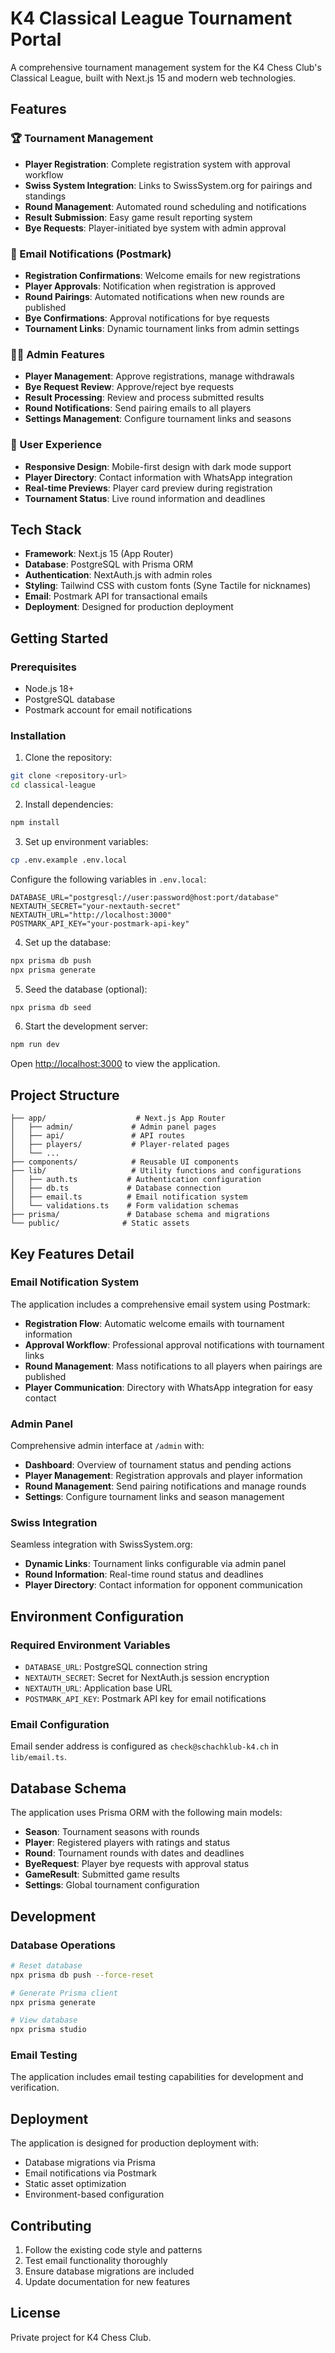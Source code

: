 # K4 Classical League Tournament Portal

A comprehensive tournament management system for the K4 Chess Club's Classical League, built with Next.js 15 and modern web technologies.

## Features

### 🏆 Tournament Management
- **Player Registration**: Complete registration system with approval workflow
- **Swiss System Integration**: Links to SwissSystem.org for pairings and standings
- **Round Management**: Automated round scheduling and notifications
- **Result Submission**: Easy game result reporting system
- **Bye Requests**: Player-initiated bye system with admin approval

### 📧 Email Notifications (Postmark)
- **Registration Confirmations**: Welcome emails for new registrations
- **Player Approvals**: Notification when registration is approved
- **Round Pairings**: Automated notifications when new rounds are published
- **Bye Confirmations**: Approval notifications for bye requests
- **Tournament Links**: Dynamic tournament links from admin settings

### 👨‍💼 Admin Features
- **Player Management**: Approve registrations, manage withdrawals
- **Bye Request Review**: Approve/reject bye requests
- **Result Processing**: Review and process submitted results
- **Round Notifications**: Send pairing emails to all players
- **Settings Management**: Configure tournament links and seasons

### 🎨 User Experience
- **Responsive Design**: Mobile-first design with dark mode support
- **Player Directory**: Contact information with WhatsApp integration
- **Real-time Previews**: Player card preview during registration
- **Tournament Status**: Live round information and deadlines

## Tech Stack

- **Framework**: Next.js 15 (App Router)
- **Database**: PostgreSQL with Prisma ORM
- **Authentication**: NextAuth.js with admin roles
- **Styling**: Tailwind CSS with custom fonts (Syne Tactile for nicknames)
- **Email**: Postmark API for transactional emails
- **Deployment**: Designed for production deployment

## Getting Started

### Prerequisites
- Node.js 18+ 
- PostgreSQL database
- Postmark account for email notifications

### Installation

1. Clone the repository:
```bash
git clone <repository-url>
cd classical-league
```

2. Install dependencies:
```bash
npm install
```

3. Set up environment variables:
```bash
cp .env.example .env.local
```

Configure the following variables in `.env.local`:
```
DATABASE_URL="postgresql://user:password@host:port/database"
NEXTAUTH_SECRET="your-nextauth-secret"
NEXTAUTH_URL="http://localhost:3000"
POSTMARK_API_KEY="your-postmark-api-key"
```

4. Set up the database:
```bash
npx prisma db push
npx prisma generate
```

5. Seed the database (optional):
```bash
npx prisma db seed
```

6. Start the development server:
```bash
npm run dev
```

Open [http://localhost:3000](http://localhost:3000) to view the application.

## Project Structure

```
├── app/                    # Next.js App Router
│   ├── admin/             # Admin panel pages
│   ├── api/               # API routes
│   ├── players/           # Player-related pages
│   └── ...
├── components/            # Reusable UI components
├── lib/                   # Utility functions and configurations
│   ├── auth.ts           # Authentication configuration
│   ├── db.ts             # Database connection
│   ├── email.ts          # Email notification system
│   └── validations.ts    # Form validation schemas
├── prisma/               # Database schema and migrations
└── public/              # Static assets
```

## Key Features Detail

### Email Notification System
The application includes a comprehensive email system using Postmark:

- **Registration Flow**: Automatic welcome emails with tournament information
- **Approval Workflow**: Professional approval notifications with tournament links
- **Round Management**: Mass notifications to all players when pairings are published
- **Player Communication**: Directory with WhatsApp integration for easy contact

### Admin Panel
Comprehensive admin interface at `/admin` with:

- **Dashboard**: Overview of tournament status and pending actions
- **Player Management**: Registration approvals and player information
- **Round Management**: Send pairing notifications and manage rounds
- **Settings**: Configure tournament links and season management

### Swiss Integration
Seamless integration with SwissSystem.org:

- **Dynamic Links**: Tournament links configurable via admin panel
- **Round Information**: Real-time round status and deadlines
- **Player Directory**: Contact information for opponent communication

## Environment Configuration

### Required Environment Variables
- `DATABASE_URL`: PostgreSQL connection string
- `NEXTAUTH_SECRET`: Secret for NextAuth.js session encryption
- `NEXTAUTH_URL`: Application base URL
- `POSTMARK_API_KEY`: Postmark API key for email notifications

### Email Configuration
Email sender address is configured as `check@schachklub-k4.ch` in `lib/email.ts`.

## Database Schema

The application uses Prisma ORM with the following main models:
- **Season**: Tournament seasons with rounds
- **Player**: Registered players with ratings and status
- **Round**: Tournament rounds with dates and deadlines
- **ByeRequest**: Player bye requests with approval status
- **GameResult**: Submitted game results
- **Settings**: Global tournament configuration

## Development

### Database Operations
```bash
# Reset database
npx prisma db push --force-reset

# Generate Prisma client
npx prisma generate

# View database
npx prisma studio
```

### Email Testing
The application includes email testing capabilities for development and verification.

## Deployment

The application is designed for production deployment with:
- Database migrations via Prisma
- Email notifications via Postmark
- Static asset optimization
- Environment-based configuration

## Contributing

1. Follow the existing code style and patterns
2. Test email functionality thoroughly
3. Ensure database migrations are included
4. Update documentation for new features

## License

Private project for K4 Chess Club.